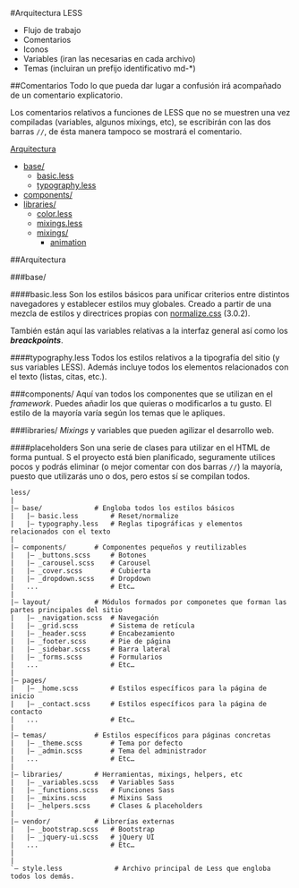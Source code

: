 #Arquitectura LESS

* Flujo de trabajo
* Comentarios
* Iconos
* Variables (iran las necesarias en cada archivo)
* Temas (incluiran un prefijo identificativo md-*)

##Comentarios
Todo lo que pueda dar lugar a confusión irá acompañado de un comentario explicatorio.

Los comentarios relativos a funciones de LESS que no se muestren una vez compiladas (variables, algunos mixings, etc), se escribirán con las dos barras `//`, de ésta manera tampoco se mostrará el comentario.





[Arquitectura](#arquitectura)

* [base/](#base/)
    * [basic.less](#basic)
    * [typography.less](#typography)
* [components/](#components/)
* [libraries/](#libraries)
    * [color.less](#color)
    * [mixings.less](#mixings)
    * [mixings/](#mixings)
        * [animation](#animation)



##Arquitectura

###base/

####basic.less
Son los estilos básicos para unificar criterios entre distintos navegadores y establecer estilos muy globales. Creado a partir de una mezcla de estilos y directrices propias con [normalize.css](http://necolas.github.io/normalize.css/) (3.0.2).

También están aquí las variables relativas a la interfaz general así como los **_breackpoints_**.

####typography.less
Todos los estilos relativos a la tipografía del sitio (y sus variables LESS). Además incluye todos los elementos relacionados con el texto (listas, citas, etc.).


###components/
Aquí van todos los componentes que se utilizan en el *framework*. Puedes añadir los que quieras o modificarlos a tu gusto. El estilo de la mayoría varía según los temas que le apliques.

###libraries/
*Mixings* y variables que pueden agilizar el desarrollo web.



####placeholders
Son una serie de clases para utilizar en el HTML de forma puntual. S el proyecto está bien planificado, seguramente utilices pocos y podrás eliminar (o mejor comentar con dos barras `//`) la mayoría, puesto que utilizarás uno o dos, pero estos sí se compilan todos.



```
less/
|
|– base/             # Engloba todos los estilos básicos
|   |– basic.less        # Reset/normalize
|   |– typography.less   # Reglas tipográficas y elementos relacionados con el texto
|
|– components/       # Componentes pequeños y reutilizables
|   |– _buttons.scss     # Botones
|   |– _carousel.scss    # Carousel
|   |– _cover.scss       # Cubierta
|   |– _dropdown.scss    # Dropdown
|   ...                  # Etc…
|
|– layout/           # Módulos formados por componetes que forman las partes principales del sitio
|   |– _navigation.scss  # Navegación
|   |– _grid.scss        # Sistema de retícula
|   |– _header.scss      # Encabezamiento
|   |– _footer.scss      # Pie de página
|   |– _sidebar.scss     # Barra lateral
|   |– _forms.scss       # Formularios
|   ...                  # Etc…
|
|– pages/
|   |– _home.scss        # Estilos específicos para la página de inicio
|   |– _contact.scss     # Estilos específicos para la página de contacto
|   ...                  # Etc…
|
|– temas/            # Estilos específicos para páginas concretas
|   |– _theme.scss       # Tema por defecto
|   |– _admin.scss       # Tema del administrador
|   ...                  # Etc…
|
|– libraries/        # Herramientas, mixings, helpers, etc
|   |– _variables.scss   # Variables Sass
|   |– _functions.scss   # Funciones Sass
|   |– _mixins.scss      # Mixins Sass
|   |– _helpers.scss     # Clases & placeholders
|
|– vendor/           # Librerías externas
|   |– _bootstrap.scss   # Bootstrap
|   |– _jquery-ui.scss   # jQuery UI
|   ...                  # Etc…
|
|
`– style.less             # Archivo principal de Less que engloba todos los demás.
```